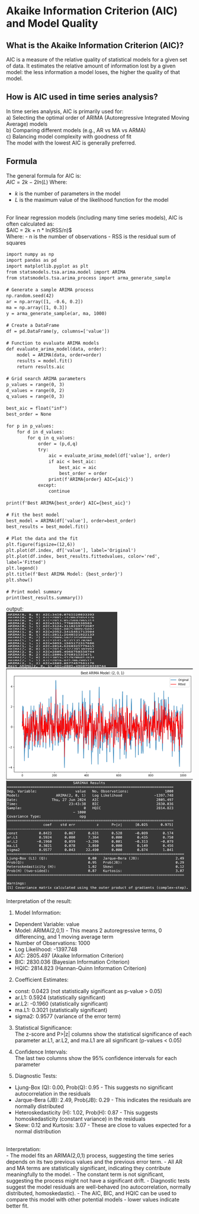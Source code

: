# Akaike Information Criterion (AIC) and Model Quality

## What is the Akaike Information Criterion (AIC)?
AIC is a measure of the relative quality of statistical models for a given set of data. It estimates the relative amount of information lost by a given model: the less information a model loses, the higher the quality of that model. <br /> 

## How is AIC used in time series analysis?
In time series analysis, AIC is primarily used for:  <br /> 
  a) Selecting the optimal order of ARIMA (Autoregressive Integrated Moving Average) models <br /> 
  b) Comparing different models (e.g., AR vs MA vs ARMA) <br /> 
  c) Balancing model complexity with goodness of fit <br /> 
The model with the lowest AIC is generally preferred.  <br /> 

## Formula
The general formula for AIC is: <br /> 
$AIC = 2k - 2ln(L)$
Where: <br /> 
- $k$ is the number of parameters in the model
- $L$ is the maximum value of the likelihood function for the model
<br /> 
For linear regression models (including many time series models), AIC is often calculated as: <br />
$AIC = 2k + n * ln(RSS/n)$
<br />
Where:
- n is the number of observations
- RSS is the residual sum of squares
<br />

```
import numpy as np
import pandas as pd
import matplotlib.pyplot as plt
from statsmodels.tsa.arima.model import ARIMA
from statsmodels.tsa.arima_process import arma_generate_sample

# Generate a sample ARIMA process
np.random.seed(42)
ar = np.array([1, -0.6, 0.2])
ma = np.array([1, 0.3])
y = arma_generate_sample(ar, ma, 1000)

# Create a DataFrame
df = pd.DataFrame(y, columns=['value'])

# Function to evaluate ARIMA models
def evaluate_arima_model(data, order):
    model = ARIMA(data, order=order)
    results = model.fit()
    return results.aic

# Grid search ARIMA parameters
p_values = range(0, 3)
d_values = range(0, 2)
q_values = range(0, 3)

best_aic = float("inf")
best_order = None

for p in p_values:
    for d in d_values:
        for q in q_values:
            order = (p,d,q)
            try:
                aic = evaluate_arima_model(df['value'], order)
                if aic < best_aic:
                    best_aic = aic
                    best_order = order
                print(f'ARIMA{order} AIC={aic}')
            except:
                continue

print(f'Best ARIMA{best_order} AIC={best_aic}')

# Fit the best model
best_model = ARIMA(df['value'], order=best_order)
best_results = best_model.fit()

# Plot the data and the fit
plt.figure(figsize=(12,6))
plt.plot(df.index, df['value'], label='Original')
plt.plot(df.index, best_results.fittedvalues, color='red', label='Fitted')
plt.legend()
plt.title(f'Best ARIMA Model: {best_order}')
plt.show()

# Print model summary
print(best_results.summary())
```
output: <br /> 
<img src="images/aic_print.png?" width="300" height="150"/>
<img src="images/aic_results.png?" width="600" height="300"/>
<img src="images/aic_sarimax_results.png?" width="500" height="300"/>

Interpretation of the result: <br /> 
1. Model Information: <br /> 
- Dependent Variable: value
- Model: ARIMA(2,0,1) - This means 2 autoregressive terms, 0 differencing, and 1 moving average term
- Number of Observations: 1000
- Log Likelihood: -1397.748
- AIC: 2805.497 (Akaike Information Criterion)
- BIC: 2830.036 (Bayesian Information Criterion)
- HQIC: 2814.823 (Hannan-Quinn Information Criterion)

2. Coefficient Estimates: <br /> 
- const: 0.0423 (not statistically significant as p-value > 0.05)
- ar.L1: 0.5924 (statistically significant)
- ar.L2: -0.1960 (statistically significant)
- ma.L1: 0.3021 (statistically significant)
- sigma2: 0.9577 (variance of the error term)

3. Statistical Significance: <br /> 
The z-score and P>|z| columns show the statistical significance of each parameter
ar.L1, ar.L2, and ma.L1 are all significant (p-values < 0.05)

4. Confidence Intervals: <br /> 
The last two columns show the 95% confidence intervals for each parameter

6. Diagnostic Tests:
- Ljung-Box (Q): 0.00, Prob(Q): 0.95 - This suggests no significant autocorrelation in the residuals
- Jarque-Bera (JB): 2.49, Prob(JB): 0.29 - This indicates the residuals are normally distributed
- Heteroskedasticity (H): 1.02, Prob(H): 0.87 - This suggests homoskedasticity (constant variance) in the residuals
- Skew: 0.12 and Kurtosis: 3.07 - These are close to values expected for a normal distribution
<br /> 
Interpretation: <br /> 
- The model fits an ARIMA(2,0,1) process, suggesting the time series depends on its two previous values and the previous error term.
- All AR and MA terms are statistically significant, indicating they contribute meaningfully to the model.
- The constant term is not significant, suggesting the process might not have a significant drift.
- Diagnostic tests suggest the model residuals are well-behaved (no autocorrelation, normally distributed, homoskedastic).
- The AIC, BIC, and HQIC can be used to compare this model with other potential models - lower values indicate better fit.
